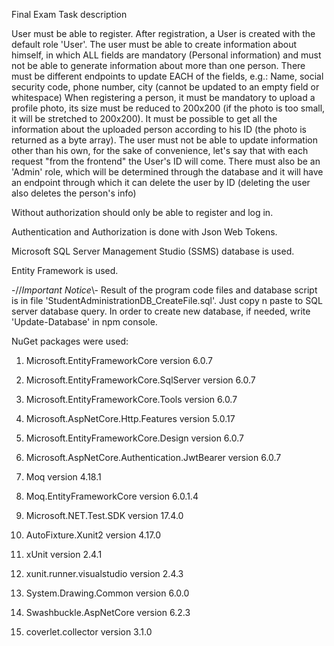Final Exam Task description

User must be able to register.
After registration, a User is created with the default role 'User'.
The user must be able to create information about himself, in which ALL fields are mandatory (Personal information) and must not be able to generate information about more than one person.
There must be different endpoints to update EACH of the fields, e.g.: Name, social security code, phone number, city (cannot be updated to an empty field or whitespace)
When registering a person, it must be mandatory to upload a profile photo, its size must be reduced to 200x200 (if the photo is too small, it will be stretched to 200x200).
It must be possible to get all the information about the uploaded person according to his ID (the photo is returned as a byte array).
The user must not be able to update information other than his own, for the sake of convenience, let's say that with each request "from the frontend" the User's ID will come.
There must also be an 'Admin' role, which will be determined through the database and it will have an endpoint through which it can delete the user by ID (deleting the user also deletes the person's info)

Without authorization should only be able to register and log in.

Authentication and Authorization is done with Json Web Tokens.

Microsoft SQL Server Management Studio (SSMS) database is used.

Entity Framework is used. 

-//*Important Notice*\\- Result of the program code files and database script is in file 'StudentAdministrationDB_CreateFile.sql'. Just copy n paste to SQL server database query.
In order to create new database, if needed, write 'Update-Database' in npm console.

NuGet packages were used: 

1) Microsoft.EntityFrameworkCore version 6.0.7

2) Microsoft.EntityFrameworkCore.SqlServer version 6.0.7

3) Microsoft.EntityFrameworkCore.Tools version 6.0.7

4) Microsoft.AspNetCore.Http.Features version 5.0.17

5) Microsoft.EntityFrameworkCore.Design version 6.0.7

6) Microsoft.AspNetCore.Authentication.JwtBearer version 6.0.7

7) Moq version 4.18.1

8) Moq.EntityFrameworkCore version 6.0.1.4

9) Microsoft.NET.Test.SDK version 17.4.0

10) AutoFixture.Xunit2 version 4.17.0

11) xUnit version 2.4.1

12) xunit.runner.visualstudio version 2.4.3

13) System.Drawing.Common version 6.0.0

14) Swashbuckle.AspNetCore version 6.2.3

15) coverlet.collector version 3.1.0
